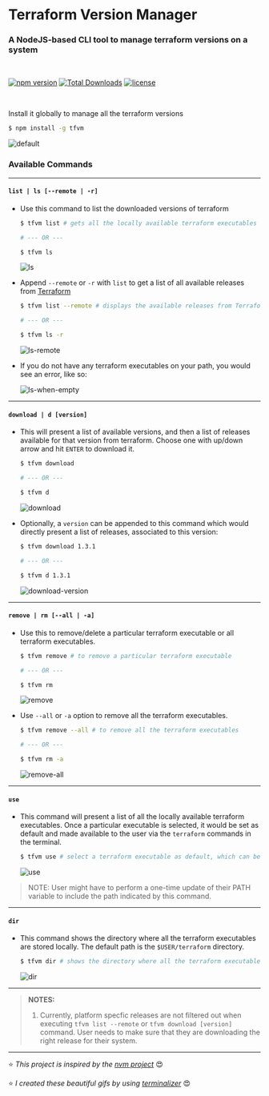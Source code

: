 # Terraform Version Manager

### A NodeJS-based CLI tool to manage terraform versions on a system

<br />

[![npm version](https://img.shields.io/npm/v/tfvm?color=blue&label=version&style=for-the-badge)](https://www.npmjs.com/package/tfvm) [![Total Downloads](https://img.shields.io/npm/dt/tfvm?label=total%20downloads&style=for-the-badge)](https://www.npmjs.com/package/tfvm) [![license](https://img.shields.io/npm/l/tfvm?color=lightblue&style=for-the-badge)](https://www.npmjs.com/package/tfvm)

<br />

Install it globally to manage all the terraform versions

```sh
$ npm install -g tfvm
```

![default](https://user-images.githubusercontent.com/30517208/215016872-45b400f6-5738-4404-876e-f886f6e77fdb.gif)


### Available Commands

---

#### `list | ls [--remote | -r]`

- Use this command to list the downloaded versions of terraform

  ```sh
  $ tfvm list # gets all the locally available terraform executables

  # --- OR ---

  $ tfvm ls
  ```

  ![ls](https://user-images.githubusercontent.com/30517208/215016919-d4d38647-bc18-48ce-961a-9a27f088e349.gif)


- Append `--remote` or `-r` with `list` to get a list of all available releases from [Terraform](https://releases.hashicorp.com/terraform)

  ```sh
  $ tfvm list --remote # displays the available releases from Terraform's website

  # --- OR ---

  $ tfvm ls -r
  ```
  
  ![ls-remote](https://user-images.githubusercontent.com/30517208/215016945-d68d2db7-f3eb-47fd-931b-4db05ee0ab7b.gif)
  

- If you do not have any terraform executables on your path, you would see an error, like so:

  ![ls-when-empty](https://user-images.githubusercontent.com/30517208/215017052-ddce48bc-a501-4b91-bc03-20dd430f3344.gif)

---

#### `download | d [version]`

- This will present a list of available versions, and then a list of releases available for that version from terraform. Choose one with up/down arrow and hit `ENTER` to download it.

  ```sh
  $ tfvm download

  # --- OR ---

  $ tfvm d
  ```
  
  ![download](https://user-images.githubusercontent.com/30517208/215017148-f18bb0a4-cf7f-45a4-9e68-b33d8d46beba.gif)
  
- Optionally, a `version` can be appended to this command which would directly present a list of releases, associated to this version:

  ```sh
  $ tfvm download 1.3.1

  # --- OR ---

  $ tfvm d 1.3.1
  ```

  ![download-version](https://user-images.githubusercontent.com/30517208/215017241-014aba01-a4b3-4b36-9f01-d7eb0ddf785e.gif)

---

#### `remove | rm [--all | -a]`

- Use this to remove/delete a particular terraform executable or all terraform executables.

  ```sh
  $ tfvm remove # to remove a particular terraform executable

  # --- OR ---

  $ tfvm rm
  ```

  ![remove](https://user-images.githubusercontent.com/30517208/215017300-4b4e0290-b23c-4944-b673-ce176f56bfb9.gif)

- Use `--all` or `-a` option to remove all the terraform executables.

  ```sh
  $ tfvm remove --all # to remove all the terraform executables

  # --- OR ---

  $ tfvm rm -a
  ```

  ![remove-all](https://user-images.githubusercontent.com/30517208/215017334-0bbe541a-dbcf-4059-a909-dc90d4f5ba99.gif)

---

#### `use`

- This command will present a list of all the locally available terraform executables. Once a particular executable is selected, it would be set as default and made available to the user via the `terraform` commands in the terminal.

  ```sh
  $ tfvm use # select a terraform executable as default, which can be used via 'terraform' command
  ```

  ![use](https://user-images.githubusercontent.com/30517208/215017404-dc951a39-ffc4-4161-9ffa-914a04c2589a.gif)

> NOTE: User might have to perform a one-time update of their PATH variable to include the path indicated by this command.

---

#### `dir`

- This command shows the directory where all the terraform executables are stored locally. The default path is the `$USER/terraform` directory.

  ```sh
  $ tfvm dir # shows the directory where all the terraform executables are stored
  ```

  ![dir](https://user-images.githubusercontent.com/30517208/215017477-b76626fc-bca8-4032-9c36-fa5a4a8f12b9.gif)

---

> **NOTES:**
>
> 1. Currently, platform specfic releases are not filtered out when executing `tfvm list --remote` or `tfvm download [version]` command. User needs to make sure that they are downloading the right release for their system.

---

⭐ _This project is inspired by the [nvm project](https://github.com/nvm-sh/nvm)_ 😍

⭐ _I created these beautiful gifs by using [terminalizer](https://www.npmjs.com/package/terminalizer)_ 😍
